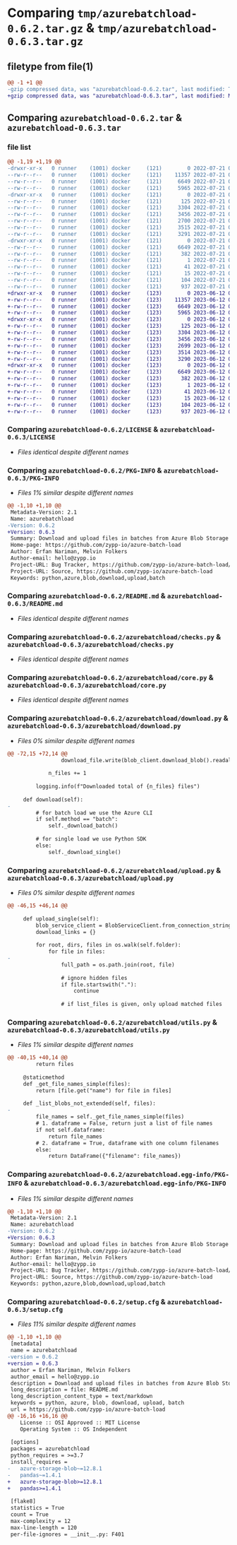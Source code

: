 # Comparing `tmp/azurebatchload-0.6.2.tar.gz` & `tmp/azurebatchload-0.6.3.tar.gz`

## filetype from file(1)

```diff
@@ -1 +1 @@
-gzip compressed data, was "azurebatchload-0.6.2.tar", last modified: Thu Jul 21 06:43:40 2022, max compression
+gzip compressed data, was "azurebatchload-0.6.3.tar", last modified: Mon Jun 12 07:56:07 2023, max compression
```

## Comparing `azurebatchload-0.6.2.tar` & `azurebatchload-0.6.3.tar`

### file list

```diff
@@ -1,19 +1,19 @@
-drwxr-xr-x   0 runner    (1001) docker     (121)        0 2022-07-21 06:43:40.963264 azurebatchload-0.6.2/
--rw-r--r--   0 runner    (1001) docker     (121)    11357 2022-07-21 06:43:23.000000 azurebatchload-0.6.2/LICENSE
--rw-r--r--   0 runner    (1001) docker     (121)     6649 2022-07-21 06:43:40.963264 azurebatchload-0.6.2/PKG-INFO
--rw-r--r--   0 runner    (1001) docker     (121)     5965 2022-07-21 06:43:23.000000 azurebatchload-0.6.2/README.md
-drwxr-xr-x   0 runner    (1001) docker     (121)        0 2022-07-21 06:43:40.963264 azurebatchload-0.6.2/azurebatchload/
--rw-r--r--   0 runner    (1001) docker     (121)      125 2022-07-21 06:43:23.000000 azurebatchload-0.6.2/azurebatchload/__init__.py
--rw-r--r--   0 runner    (1001) docker     (121)     3304 2022-07-21 06:43:23.000000 azurebatchload-0.6.2/azurebatchload/checks.py
--rw-r--r--   0 runner    (1001) docker     (121)     3456 2022-07-21 06:43:23.000000 azurebatchload-0.6.2/azurebatchload/core.py
--rw-r--r--   0 runner    (1001) docker     (121)     2700 2022-07-21 06:43:23.000000 azurebatchload-0.6.2/azurebatchload/download.py
--rw-r--r--   0 runner    (1001) docker     (121)     3515 2022-07-21 06:43:23.000000 azurebatchload-0.6.2/azurebatchload/upload.py
--rw-r--r--   0 runner    (1001) docker     (121)     3291 2022-07-21 06:43:23.000000 azurebatchload-0.6.2/azurebatchload/utils.py
-drwxr-xr-x   0 runner    (1001) docker     (121)        0 2022-07-21 06:43:40.963264 azurebatchload-0.6.2/azurebatchload.egg-info/
--rw-r--r--   0 runner    (1001) docker     (121)     6649 2022-07-21 06:43:40.000000 azurebatchload-0.6.2/azurebatchload.egg-info/PKG-INFO
--rw-r--r--   0 runner    (1001) docker     (121)      382 2022-07-21 06:43:40.000000 azurebatchload-0.6.2/azurebatchload.egg-info/SOURCES.txt
--rw-r--r--   0 runner    (1001) docker     (121)        1 2022-07-21 06:43:40.000000 azurebatchload-0.6.2/azurebatchload.egg-info/dependency_links.txt
--rw-r--r--   0 runner    (1001) docker     (121)       41 2022-07-21 06:43:40.000000 azurebatchload-0.6.2/azurebatchload.egg-info/requires.txt
--rw-r--r--   0 runner    (1001) docker     (121)       15 2022-07-21 06:43:40.000000 azurebatchload-0.6.2/azurebatchload.egg-info/top_level.txt
--rw-r--r--   0 runner    (1001) docker     (121)      104 2022-07-21 06:43:23.000000 azurebatchload-0.6.2/pyproject.toml
--rw-r--r--   0 runner    (1001) docker     (121)      937 2022-07-21 06:43:40.963264 azurebatchload-0.6.2/setup.cfg
+drwxr-xr-x   0 runner    (1001) docker     (123)        0 2023-06-12 07:56:07.479307 azurebatchload-0.6.3/
+-rw-r--r--   0 runner    (1001) docker     (123)    11357 2023-06-12 07:55:48.000000 azurebatchload-0.6.3/LICENSE
+-rw-r--r--   0 runner    (1001) docker     (123)     6649 2023-06-12 07:56:07.479307 azurebatchload-0.6.3/PKG-INFO
+-rw-r--r--   0 runner    (1001) docker     (123)     5965 2023-06-12 07:55:48.000000 azurebatchload-0.6.3/README.md
+drwxr-xr-x   0 runner    (1001) docker     (123)        0 2023-06-12 07:56:07.479307 azurebatchload-0.6.3/azurebatchload/
+-rw-r--r--   0 runner    (1001) docker     (123)      125 2023-06-12 07:55:48.000000 azurebatchload-0.6.3/azurebatchload/__init__.py
+-rw-r--r--   0 runner    (1001) docker     (123)     3304 2023-06-12 07:55:48.000000 azurebatchload-0.6.3/azurebatchload/checks.py
+-rw-r--r--   0 runner    (1001) docker     (123)     3456 2023-06-12 07:55:48.000000 azurebatchload-0.6.3/azurebatchload/core.py
+-rw-r--r--   0 runner    (1001) docker     (123)     2699 2023-06-12 07:55:48.000000 azurebatchload-0.6.3/azurebatchload/download.py
+-rw-r--r--   0 runner    (1001) docker     (123)     3514 2023-06-12 07:55:48.000000 azurebatchload-0.6.3/azurebatchload/upload.py
+-rw-r--r--   0 runner    (1001) docker     (123)     3290 2023-06-12 07:55:48.000000 azurebatchload-0.6.3/azurebatchload/utils.py
+drwxr-xr-x   0 runner    (1001) docker     (123)        0 2023-06-12 07:56:07.479307 azurebatchload-0.6.3/azurebatchload.egg-info/
+-rw-r--r--   0 runner    (1001) docker     (123)     6649 2023-06-12 07:56:07.000000 azurebatchload-0.6.3/azurebatchload.egg-info/PKG-INFO
+-rw-r--r--   0 runner    (1001) docker     (123)      382 2023-06-12 07:56:07.000000 azurebatchload-0.6.3/azurebatchload.egg-info/SOURCES.txt
+-rw-r--r--   0 runner    (1001) docker     (123)        1 2023-06-12 07:56:07.000000 azurebatchload-0.6.3/azurebatchload.egg-info/dependency_links.txt
+-rw-r--r--   0 runner    (1001) docker     (123)       41 2023-06-12 07:56:07.000000 azurebatchload-0.6.3/azurebatchload.egg-info/requires.txt
+-rw-r--r--   0 runner    (1001) docker     (123)       15 2023-06-12 07:56:07.000000 azurebatchload-0.6.3/azurebatchload.egg-info/top_level.txt
+-rw-r--r--   0 runner    (1001) docker     (123)      104 2023-06-12 07:55:48.000000 azurebatchload-0.6.3/pyproject.toml
+-rw-r--r--   0 runner    (1001) docker     (123)      937 2023-06-12 07:56:07.483307 azurebatchload-0.6.3/setup.cfg
```

### Comparing `azurebatchload-0.6.2/LICENSE` & `azurebatchload-0.6.3/LICENSE`

 * *Files identical despite different names*

### Comparing `azurebatchload-0.6.2/PKG-INFO` & `azurebatchload-0.6.3/PKG-INFO`

 * *Files 1% similar despite different names*

```diff
@@ -1,10 +1,10 @@
 Metadata-Version: 2.1
 Name: azurebatchload
-Version: 0.6.2
+Version: 0.6.3
 Summary: Download and upload files in batches from Azure Blob Storage Containers
 Home-page: https://github.com/zypp-io/azure-batch-load
 Author: Erfan Nariman, Melvin Folkers
 Author-email: hello@zypp.io
 Project-URL: Bug Tracker, https://github.com/zypp-io/azure-batch-load/issues
 Project-URL: Source, https://github.com/zypp-io/azure-batch-load
 Keywords: python,azure,blob,download,upload,batch
```

### Comparing `azurebatchload-0.6.2/README.md` & `azurebatchload-0.6.3/README.md`

 * *Files identical despite different names*

### Comparing `azurebatchload-0.6.2/azurebatchload/checks.py` & `azurebatchload-0.6.3/azurebatchload/checks.py`

 * *Files identical despite different names*

### Comparing `azurebatchload-0.6.2/azurebatchload/core.py` & `azurebatchload-0.6.3/azurebatchload/core.py`

 * *Files identical despite different names*

### Comparing `azurebatchload-0.6.2/azurebatchload/download.py` & `azurebatchload-0.6.3/azurebatchload/download.py`

 * *Files 0% similar despite different names*

```diff
@@ -72,15 +72,14 @@
                 download_file.write(blob_client.download_blob().readall())
 
             n_files += 1
 
         logging.info(f"Downloaded total of {n_files} files")
 
     def download(self):
-
         # for batch load we use the Azure CLI
         if self.method == "batch":
             self._download_batch()
 
         # for single load we use Python SDK
         else:
             self._download_single()
```

### Comparing `azurebatchload-0.6.2/azurebatchload/upload.py` & `azurebatchload-0.6.3/azurebatchload/upload.py`

 * *Files 0% similar despite different names*

```diff
@@ -46,15 +46,14 @@
 
     def upload_single(self):
         blob_service_client = BlobServiceClient.from_connection_string(self.connection_string)
         download_links = {}
 
         for root, dirs, files in os.walk(self.folder):
             for file in files:
-
                 full_path = os.path.join(root, file)
 
                 # ignore hidden files
                 if file.startswith("."):
                     continue
 
                 # if list_files is given, only upload matched files
```

### Comparing `azurebatchload-0.6.2/azurebatchload/utils.py` & `azurebatchload-0.6.3/azurebatchload/utils.py`

 * *Files 1% similar despite different names*

```diff
@@ -40,15 +40,14 @@
         return files
 
     @staticmethod
     def _get_file_names_simple(files):
         return [file.get("name") for file in files]
 
     def _list_blobs_not_extended(self, files):
-
         file_names = self._get_file_names_simple(files)
         # 1. dataframe = False, return just a list of file names
         if not self.dataframe:
             return file_names
         # 2. dataframe = True, dataframe with one column filenames
         else:
             return DataFrame({"filename": file_names})
```

### Comparing `azurebatchload-0.6.2/azurebatchload.egg-info/PKG-INFO` & `azurebatchload-0.6.3/azurebatchload.egg-info/PKG-INFO`

 * *Files 1% similar despite different names*

```diff
@@ -1,10 +1,10 @@
 Metadata-Version: 2.1
 Name: azurebatchload
-Version: 0.6.2
+Version: 0.6.3
 Summary: Download and upload files in batches from Azure Blob Storage Containers
 Home-page: https://github.com/zypp-io/azure-batch-load
 Author: Erfan Nariman, Melvin Folkers
 Author-email: hello@zypp.io
 Project-URL: Bug Tracker, https://github.com/zypp-io/azure-batch-load/issues
 Project-URL: Source, https://github.com/zypp-io/azure-batch-load
 Keywords: python,azure,blob,download,upload,batch
```

### Comparing `azurebatchload-0.6.2/setup.cfg` & `azurebatchload-0.6.3/setup.cfg`

 * *Files 11% similar despite different names*

```diff
@@ -1,10 +1,10 @@
 [metadata]
 name = azurebatchload
-version = 0.6.2
+version = 0.6.3
 author = Erfan Nariman, Melvin Folkers
 author_email = hello@zypp.io
 description = Download and upload files in batches from Azure Blob Storage Containers
 long_description = file: README.md
 long_description_content_type = text/markdown
 keywords = python, azure, blob, download, upload, batch
 url = https://github.com/zypp-io/azure-batch-load
@@ -16,16 +16,16 @@
 	License :: OSI Approved :: MIT License
 	Operating System :: OS Independent
 
 [options]
 packages = azurebatchload
 python_requires = >=3.7
 install_requires = 
-	azure-storage-blob~=12.8.1
-	pandas~=1.4.1
+	azure-storage-blob>=12.8.1
+	pandas>=1.4.1
 
 [flake8]
 statistics = True
 count = True
 max-complexity = 12
 max-line-length = 120
 per-file-ignores = __init__.py: F401
```

